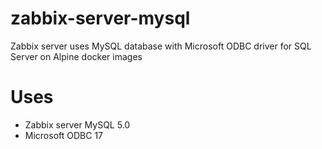 # zabbix-server-mysql

Zabbix server uses MySQL database with Microsoft ODBC driver for SQL Server on Alpine docker images

# Uses

  * Zabbix server MySQL 5.0
  * Microsoft ODBC 17